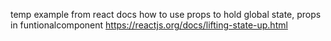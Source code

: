 temp example from react docs
how to use props to hold global state, props in funtionalcomponent
https://reactjs.org/docs/lifting-state-up.html

